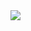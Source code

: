 <img align="right" src="https://github-readme-stats.vercel.app/api?username=lvan188&count_private=true&show_icons=true&hide=prs" />
